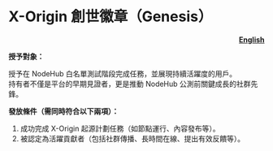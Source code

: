 # X-Origin 創世徽章（Genesis）

<p align="right"><a href="https://docs.node-x.xyz/en/product-manual/nodehub/x-origin-genesis-badge"><strong>English</strong></a></p>

**授予對象：**

授予在 NodeHub 白名單測試階段完成任務，並展現持續活躍度的用戶。\
持有者不僅是平台的早期見證者，更是推動 NodeHub 公測前關鍵成長的社群先鋒。

**發放條件（需同時符合以下兩項）：**

1. 成功完成 X-Origin 起源計劃任務（如節點運行、內容發布等）。
2. 被認定為活躍貢獻者（包括社群傳播、長時間在線、提出有效反饋等）。
